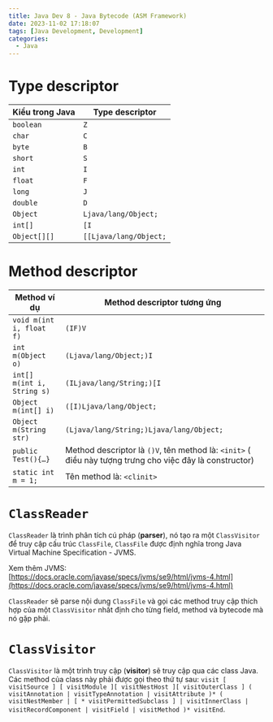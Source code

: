 ```yaml
---
title: Java Dev 8 - Java Bytecode (ASM Framework)
date: 2023-11-02 17:18:07
tags: [Java Development, Development]
categories:
  - Java
---
```


# Type descriptor

| **Kiểu trong Java** | **Type descriptor** |
| --- | --- |
| `boolean` | `Z` |
| `char` | `C` |
| `byte` | `B` |
| `short` | `S` |
| `int` | `I` |
| `float` | `F` |
| `long` | `J` |
| `double` | `D` |
| `Object` | `Ljava/lang/Object;` |
| `int[]` | `[I` |
| `Object[][]` | `[[Ljava/lang/Object;` |

# Method descriptor

| Method ví dụ | **Method descriptor tương ứng** |
| --- | --- |
| `void m(int i, float f)` | `(IF)V` |
| `int m(Object o)` | `(Ljava/lang/Object;)I` |
| `int[] m(int i, String s)` | `(ILjava/lang/String;)[I` |
| `Object m(int[] i)` | `([I)Ljava/lang/Object;` |
| `Object m(String str)` | `(Ljava/lang/String;)Ljava/lang/Object;` |
| `public Test(){…}` | Method descriptor là `()V`, tên method là: `<init>` ( điều này tượng trưng cho việc đây là constructor) |
| `static int m = 1;` | Tên method là: `<clinit>` |

# `ClassReader`

`ClassReader` là trình phân tích cú pháp (**parser**), nó tạo ra một `ClassVisitor` để truy cập cấu trúc `ClassFile`, `ClassFile` được định nghĩa trong Java Virtual Machine Specification - JVMS.

Xem thêm JVMS: [https://docs.oracle.com/javase/specs/jvms/se9/html/jvms-4.html](https://docs.oracle.com/javase/specs/jvms/se9/html/jvms-4.html)

`ClassReader` sẽ parse nội dung `ClassFile` và gọi các method truy cập thích hợp của một `ClassVisitor` nhất định cho từng field, method và bytecode mà nó gặp phải.

# `ClassVisitor`

`ClassVisitor` là một trình truy cập (**visitor**) sẽ truy cập qua các class Java. Các method của class này phải được gọi theo thứ tự sau: `visit [ visitSource ] [ visitModule ][ visitNestHost ][ visitOuterClass ] ( visitAnnotation | visitTypeAnnotation | visitAttribute )* ( visitNestMember | [ * visitPermittedSubclass ] | visitInnerClass | visitRecordComponent | visitField | visitMethod )* visitEnd`.